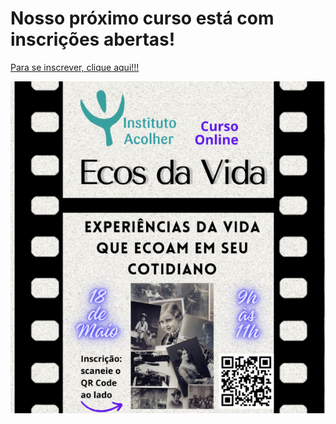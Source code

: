 # Nosso próximo curso está com inscrições abertas! 

[Para se inscrever, clique aqui!!!](https://forms.gle/657otZKb2hUVURgeA)

![](/img/capa-2024-05-18.png)
